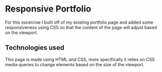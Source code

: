 Responsive Portfolio
=======================
For this excercise I built off of my existing portfolio page and added some responsiveness using CSS so that the content of the page will adjust based on the viewport.  

## Technologies used
This page is made using HTML and CSS, more specifically it relies on CSS media queries to change elements based on the size of the viewport.
 
